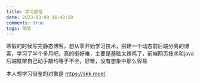 ```yaml
---
title: 学习感悟
date: 2023-03-09 16:40:58
comments: true
tags: 随笔
---
```


寒假的时候写完静态博客，想从零开始学习技术，搭建一个动态前后端分离的博客，学习了半个多月吧，真的挺好难，主要是基础太辣鸡了，前端网页技术和java后端框架自己动手敲约等于不会，好难，没有想象中那么容易

本人想学习借鉴的对象是 <https://skk.moe/>


